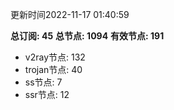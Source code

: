 更新时间2022-11-17 01:40:59

**总订阅: 45**
**总节点: 1094**
**有效节点: 191**
- v2ray节点: 132
- trojan节点: 40
- ss节点: 7
- ssr节点: 12
